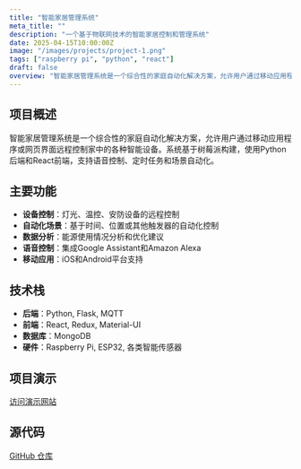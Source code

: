 ```yaml
---
title: "智能家居管理系统"
meta_title: ""
description: "一个基于物联网技术的智能家居控制和管理系统"
date: 2025-04-15T10:00:00Z
image: "/images/projects/project-1.png"
tags: ["raspberry pi", "python", "react"]
draft: false
overview: "智能家居管理系统是一个综合性的家庭自动化解决方案，允许用户通过移动应用程序或网页界面远程控制家中的各种智能设备。系统基于树莓派构建，使用Python后端和React前端，支持语音控制、定时任务和场景自动化。"
---
```


## 项目概述

智能家居管理系统是一个综合性的家庭自动化解决方案，允许用户通过移动应用程序或网页界面远程控制家中的各种智能设备。系统基于树莓派构建，使用Python后端和React前端，支持语音控制、定时任务和场景自动化。

## 主要功能

- **设备控制**：灯光、温控、安防设备的远程控制
- **自动化场景**：基于时间、位置或其他触发器的自动化控制
- **数据分析**：能源使用情况分析和优化建议
- **语音控制**：集成Google Assistant和Amazon Alexa
- **移动应用**：iOS和Android平台支持

## 技术栈

- **后端**：Python, Flask, MQTT
- **前端**：React, Redux, Material-UI
- **数据库**：MongoDB
- **硬件**：Raspberry Pi, ESP32, 各类智能传感器

## 项目演示

[访问演示网站](https://example.com/smart-home-demo)

## 源代码

[GitHub 仓库](https://github.com/yourusername/smart-home-system)
